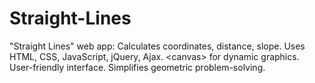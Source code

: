 # Straight-Lines
"Straight Lines" web app: Calculates coordinates, distance, slope. Uses HTML, CSS, JavaScript, jQuery, Ajax. &lt;canvas> for dynamic graphics. User-friendly interface. Simplifies geometric problem-solving.
